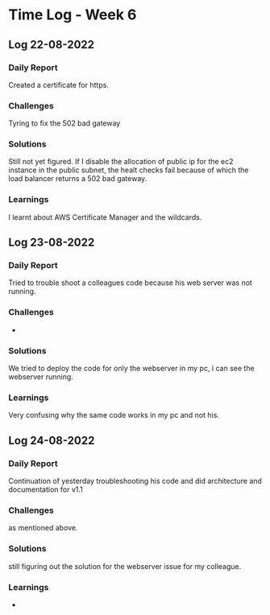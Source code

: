# Time Log - Week 6

## Log 22-08-2022

### Daily Report

Created a certificate for https. 
### Challenges

Tyring to fix the 502 bad gateway

### Solutions

Still not yet figured. If I disable the allocation of public ip for the ec2 instance in the public subnet, the healt checks fail because of which the load balancer returns a 502 bad gateway.

### Learnings

I learnt about AWS Certificate Manager and the wildcards.


## Log 23-08-2022

### Daily Report

Tried to trouble shoot a colleagues code because his web server was not running.
### Challenges

-
### Solutions

We tried to deploy the code for only the webserver in my pc, i can see the webserver running.

### Learnings

Very confusing why the same code works in my pc and not his.

## Log 24-08-2022

### Daily Report

Continuation of yesterday troubleshooting his code and did architecture and documentation for v1.1
### Challenges

as mentioned above.

### Solutions

still figuring out the solution for the webserver issue for my colleague. 

### Learnings

-